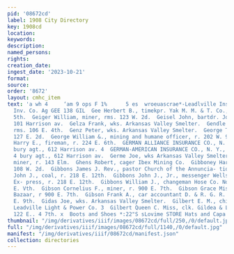```yaml
---
pid: '08672cd'
label: 1908 City Directory
key: 1908cd
location: 
keywords: 
description: 
named_persons: 
rights: 
creation_date: 
ingest_date: '2023-10-21'
format: 
source: 
order: '8672'
layout: cmhc_item
text: 'a wh 4     ‘am 9 ops F 1%      5 es  wroeuascrae*-Leadlville Ins, Realty &
  Inv. Co. Ag GEE 138 GIL  Gee Herbert B., timekpr. Yak M. M. & T. Co., r. 203 W.
  5th.  Geiger William, miner, rms. 123 W. 2d.  Geisel John, bartdr. Joe Golob, r.
  101 Harrison av.  Gelza Frank, wks. Arkansas Valley Smelter.  Gendle Richard, miner,
  rms. 106 E. 4th.  Genz Peter, wks. Arkansas Valley Smelter.  George Tena Mrs., r.
  127 E. 2d.  George William &., mining and humane officer, r. 202 W. 9th.  Germain
  Harry E., fireman, r. 224 E. 6th.  GERMAN ALLIANCE INSURANCE CO., N. Y., J. H. Stotes-
  bury agt., 612 Harrison av. 4  GERMAN-AMERICAN INSURANCE CO., N. Y., J. H. Stotes-
  4 bury agt., 612 Harrison av.  Germe Joe, wks Arkansas Valley Smelter.  Germon John,
  miner, r. 143 Elm.  Ghens Robert, cager Ibex Mining Co.  Gibboney Harry, restaurant,
  108 W. 2d.  Gibbons James J. Rev., pastor Church of the Annuncia- tion, r. 609 Poplar.  Gibbons
  John J., coal, r. 218 E. 12th.  Gibbons John J., Jr., messenger Wells Fargo & Co.
  Ex- press, r. 218 E. 12th.  Gibbons William J., changeman Hose Co. No. 3, r. 729
  E. Vth.  Gibson Cornelius F., miner, r. 900 E. 7th.  Gibson Grace Miss, clk. Boston
  Bazaar, r 900 E. 7th.  Gibson Frank A., car accountant D. & R. G. R. R., r. 500
  E. 9th.  Gidas Joe, wks. Arkansas Valley Smelter.  Gilbert E. M., chief engineer
  Leadville Light & Power Co. 3  Gilbert Queen C. Miss, clk. Gildea & Lanphier, r.
  122 E.. 4 7th. x  Boots and Shoes *:22"S sLovime STORE Hats and Capa                                    '
thumbnail: "/img/derivatives/iiif/images/08672cd/full/250,/0/default.jpg"
full: "/img/derivatives/iiif/images/08672cd/full/1140,/0/default.jpg"
manifest: "/img/derivatives/iiif/08672cd/manifest.json"
collection: directories
---
```

